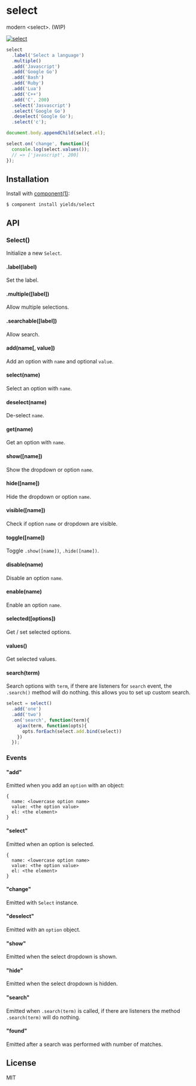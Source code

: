 
# select

  modern &lt;select&gt;. (WIP)

  [![select](https://i.cloudup.com/j1xDWsU3FM.gif)](https://cloudup.com/cg4UdfFX5js)

```js
select
  .label('Select a language')
  .multiple()
  .add('Javascript')
  .add('Google Go')
  .add('Bash')
  .add('Ruby')
  .add('Lua')
  .add('C++')
  .add('C', 200)
  .select('Jasvascript')
  .select('Google Go')
  .deselect('Google Go');
  .select('c');

document.body.appendChild(select.el);

select.on('change', function(){
  console.log(select.values());
  // => ['javascript', 200]
});
```


## Installation

  Install with [component(1)](http://component.io):

    $ component install yields/select

## API

### Select()

Initialize a new `Select`.

#### .label(label)

Set the label.

#### .multiple([label])

Allow multiple selections.

#### .searchable([label])

Allow search.

#### add(name[, value])

Add an option with `name` and optional `value`.

#### select(name)

Select an option with `name`.

#### deselect(name)

De-select `name`.

#### get(name)

Get an option with `name`.

#### show([name])

Show the dropdown or option `name`.

#### hide([name])

Hide the dropdown or option `name`.

#### visible([name])

Check if option `name` or dropdown are visible.

#### toggle([name])

Toggle `.show([name])`, `.hide([name])`.

#### disable(name)

Disable an option `name`.

#### enable(name)

Enable an option `name`.

#### selected([options])

Get / set selected options.

#### values()

Get selected values.

#### search(term)

Search options with `term`, if there are listeners for `search` event, the `.search()` method will do nothing.
this allows you to set up custom search.

```js
select = select()
  .add('one')
  .add('two')
  .on('search', function(term){
    ajax(term, function(opts){
      opts.forEach(select.add.bind(select))
    })
  });
```

### Events

#### "add"

Emitted when you add an `option` with an object:

    {
      name: <lowercase option name>
      value: <the option value>
      el: <the element>
    }

#### "select"

Emitted when an option is selected.

    {
      name: <lowercase option name>
      value: <the option value>
      el: <the element>
    }

#### "change"

Emitted with `Select` instance.

#### "deselect"

Emitted with an `option` object.

#### "show"

Emitted when the select dropdown is shown.

#### "hide"

Emitted when the select dropdown is hidden.

#### "search"

Emitted when `.search(term)` is called, if there are listeners
the method `.search(term)` will do nothing.

#### "found"

Emitted after a search was performed with number of matches.

## License

  MIT
